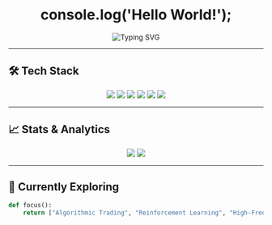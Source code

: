 <h1 align="center">console.log('Hello World!');</h1>

<p align="center">
  <img src="https://readme-typing-svg.demolab.com?font=Fira+Code&weight=500&size=24&duration=3000&pause=1000&color=00FFAA&center=true&vCenter=true&width=800&lines=Full-Stack+Developer;AI+%26+ML+Enthusiast;Quantitative+Trading+Researcher;Building+the+Future" alt="Typing SVG" />
</p>

---

## 🛠 Tech Stack
<p align="center">
  <img src="https://img.shields.io/badge/Python-3776AB?style=for-the-badge&logo=python&logoColor=white"/>
  <img src="https://img.shields.io/badge/C++-00599C?style=for-the-badge&logo=c%2B%2B&logoColor=white"/>
  <img src="https://img.shields.io/badge/JavaScript-F7DF1E?style=for-the-badge&logo=javascript&logoColor=black"/>
  <img src="https://img.shields.io/badge/React-20232A?style=for-the-badge&logo=react&logoColor=61DAFB"/>
  <img src="https://img.shields.io/badge/Node.js-339933?style=for-the-badge&logo=nodedotjs&logoColor=white"/>
  <img src="https://img.shields.io/badge/Probability-%23E34F26?style=for-the-badge"/>
</p>

---

## 📈 Stats & Analytics
<p align="center">
  <img src="https://github-readme-stats.vercel.app/api?username=ujjwal77771&show_icons=true&theme=tokyonight&hide_border=true" />
  <img src="https://github-readme-streak-stats.herokuapp.com/?user=ujjwal77771&theme=tokyonight&hide_border=true" />
</p>

---

## 🧠 Currently Exploring
```python
def focus():
    return ["Algorithmic Trading", "Reinforcement Learning", "High-Frequency Systems", "Applied Probability"]